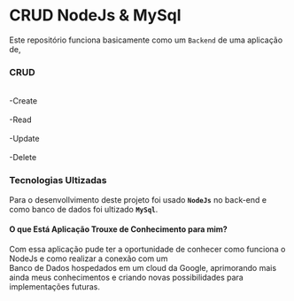 # CRUD NodeJs & MySql

Este repositório funciona basicamente como um `Backend` de uma aplicação de, 

### **CRUD**
<br>-Create<br> 
<br>-Read<br> 
<br>-Update<br> 
<br>-Delete<br>

### Tecnologias Ultizadas


Para o desenvollvimento deste projeto foi usado **`NodeJs`** no back-end e como banco de dados foi ultizado **`MySql`**.

#### O que Está Aplicação Trouxe de Conhecimento para mim?

Com essa aplicação pude ter a oportunidade de conhecer como funciona o NodeJs e como realizar a conexão com um <br>Banco de Dados hospedados
em um cloud da Google, aprimorando mais ainda meus conhecimentos e criando novas possibilidades para implementações futuras. 
